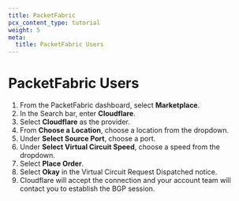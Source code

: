 ```yaml
---
title: PacketFabric
pcx_content_type: tutorial
weight: 5
meta:
  title: PacketFabric Users
---
```


# PacketFabric Users

1.  From the PacketFabric dashboard, select **Marketplace**.
2.  In the Search bar, enter **Cloudflare**.
3.  Select **Cloudflare** as the provider.
4.  From **Choose a Location**, choose a location from the dropdown.
5.  Under **Select Source Port**, choose a port.
6.  Under **Select Virtual Circuit Speed**, choose a speed from the dropdown.
7.  Select **Place Order**.
8.  Select **Okay** in the Virtual Circuit Request Dispatched notice.
9.  Cloudflare will accept the connection and your account team will contact you to establish the BGP session.